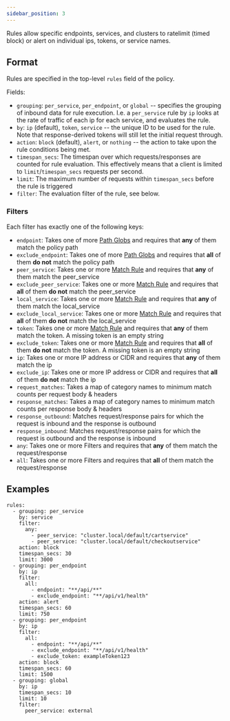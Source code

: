 ```yaml
---
sidebar_position: 3
---
```

Rules allow specific endpoints, services, and clusters to ratelimit (timed block) or alert on individual ips, tokens, or service names.

## Format

Rules are specified in the top-level `rules` field of the policy.

Fields:
* `grouping`: `per_service`, `per_endpoint`, or `global` -- specifies the grouping of inbound data for rule execution. I.e. a `per_service` rule by `ip` looks at the rate of traffic of each ip for each service, and evaluates the rule.
* `by`: `ip` (default), `token`, `service` -- the unique ID to be used for the rule. Note that response-derived tokens will still let the initial request through.
* `action`: `block` (default), `alert`, or `nothing` -- the action to take upon the rule conditions being met.
* `timespan_secs`: The timespan over which requests/responses are counted for rule evaluation. This effectively means that a client is limited to `limit`/`timespan_secs` requests per second.
* `limit`: The maximum number of requests within `timespan_secs` before the rule is triggered
* `filter`: The evaluation filter of the rule, see below.

### Filters

Each filter has exactly one of the following keys:
* `endpoint`: Takes one of more [Path Globs](Endpoints/Path%20Globs) and requires that **any** of them match the policy path
* `exclude_endpoint`: Takes one of more [Path Globs](Endpoints/Path%20Globs) and requires that **all** of them **do not** match the policy path
* `peer_service`: Takes one or more [Match Rule](Match%20Rule) and requires that **any** of them match the peer_service
* `exclude_peer_service`: Takes one or more [Match Rule](Match%20Rule) and requires that **all** of them **do not** match the peer_service
* `local_service`: Takes one or more [Match Rule](Match%20Rule) and requires that **any** of them match the local_service
* `exclude_local_service`: Takes one or more [Match Rule](Match%20Rule) and requires that **all** of them **do not** match the local_service
* `token`: Takes one or more [Match Rule](Match%20Rule) and requires that **any** of them match the token. A missing token is an empty string
* `exclude_token`: Takes one or more [Match Rule](Match%20Rule) and requires that **all** of them **do not** match the token. A missing token is an empty string
* `ip`: Takes one or more IP address or CIDR and requires that **any** of them match the ip
* `exclude_ip`: Takes one or more IP address or CIDR and requires that **all** of them **do not** match the ip
* `request_matches`: Takes a map of category names to minimum match counts per request body & headers
* `response_matches`: Takes a map of category names to minimum match counts per response body & headers
* `response_outbound`: Matches request/response pairs for which the request is inbound and the response is outbound
* `response_inbound`: Matches request/response pairs for which the request is outbound and the response is inbound
* `any`: Takes one or more Filters and requires that **any** of them match the request/response
* `all`: Takes one or more Filters and requires that **all** of them match the request/response

## Examples

```
rules:
  - grouping: per_service
    by: service
    filter:
      any:
        - peer_service: "cluster.local/default/cartservice"
        - peer_service: "cluster.local/default/checkoutservice"
    action: block
    timespan_secs: 30
    limit: 3000
  - grouping: per_endpoint
    by: ip
    filter:
      all:
        - endpoint: "**/api/**"
        - exclude_endpoint: "**/api/v1/health"
    action: alert
    timespan_secs: 60
    limit: 750
  - grouping: per_endpoint
    by: ip
    filter:
      all:
        - endpoint: "**/api/**"
        - exclude_endpoint: "**/api/v1/health"
        - exclude_token: exampleToken123
    action: block
    timespan_secs: 60
    limit: 1500
  - grouping: global
    by: ip
    timespan_secs: 10
    limit: 10
    filter:
      peer_service: external
```
